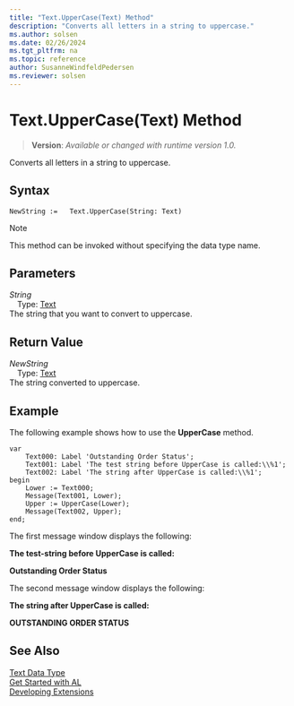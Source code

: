 ```yaml
---
title: "Text.UpperCase(Text) Method"
description: "Converts all letters in a string to uppercase."
ms.author: solsen
ms.date: 02/26/2024
ms.tgt_pltfrm: na
ms.topic: reference
author: SusanneWindfeldPedersen
ms.reviewer: solsen
---
```

[//]: # (START>DO_NOT_EDIT)
[//]: # (IMPORTANT:Do not edit any of the content between here and the END>DO_NOT_EDIT.)
[//]: # (Any modifications should be made in the .xml files in the ModernDev repo.)
# Text.UpperCase(Text) Method
> **Version**: _Available or changed with runtime version 1.0._

Converts all letters in a string to uppercase.


## Syntax
```AL
NewString :=   Text.UpperCase(String: Text)
```
> [!NOTE]
> This method can be invoked without specifying the data type name.
## Parameters
*String*  
&emsp;Type: [Text](text-data-type.md)  
The string that you want to convert to uppercase.  


## Return Value
*NewString*  
&emsp;Type: [Text](text-data-type.md)  
The string converted to uppercase.


[//]: # (IMPORTANT: END>DO_NOT_EDIT)

## Example  
 The following example shows how to use the **UpperCase** method.  
  
```al
var
    Text000: Label 'Outstanding Order Status';  
    Text001: Label 'The test string before UpperCase is called:\\%1';  
    Text002: Label 'The string after UpperCase is called:\\%1';  
begin
    Lower := Text000;  
    Message(Text001, Lower);  
    Upper := UpperCase(Lower);  
    Message(Text002, Upper);  
end;
```  
  
 The first message window displays the following:  
  
 **The test-string before UpperCase is called:**  
  
 **Outstanding Order Status**  
  
 The second message window displays the following:  
  
 **The string after UpperCase is called:**  
  
 **OUTSTANDING ORDER STATUS**  

## See Also
[Text Data Type](text-data-type.md)  
[Get Started with AL](../../devenv-get-started.md)  
[Developing Extensions](../../devenv-dev-overview.md)